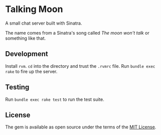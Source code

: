 # Talking Moon

A small chat server built with Sinatra.

The name comes from a Sinatra's song called *The moon won't talk* or something like that.


## Development 

Install `rvm`.
`cd` into the directory and trust the `.rvmrc` file.
Run `bundle exec rake` to fire up the server.

## Testing

Run `bundle exec rake test` to run the test suite.

## License

The gem is available as open source under the terms of the [MIT License](https://opensource.org/licenses/MIT).

